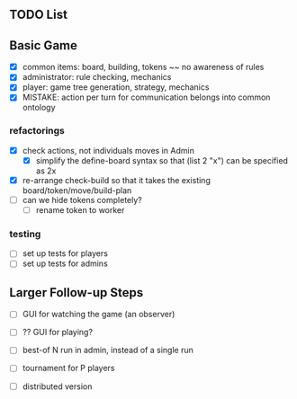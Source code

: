 ## TODO List 

## Basic Game 
- [x] common items: board, building, tokens ~~ no awareness of rules 
- [x] administrator: rule checking, mechanics 
- [x] player: game tree generation, strategy, mechanics 
- [x] MISTAKE: action per turn for communication belongs into common ontology 

### refactorings 
- [x] check actions, not individuals moves in Admin 
  - [x] simplify the define-board syntax so that (list 2 "x") can be specified as 2x
- [x] re-arrange check-build so that it takes the existing board/token/move/build-plan
- [ ] can we hide tokens completely? 
  - [ ] rename token to worker 

### testing 
- [ ] set up tests for players 
- [ ] set up tests for admins 

## Larger Follow-up Steps 
- [ ] GUI for watching the game (an observer) 
- [ ] ?? GUI for playing? 
- [ ] best-of N run in admin, instead of a single run 
- [ ] tournament for P players 
- [ ] distributed version 


